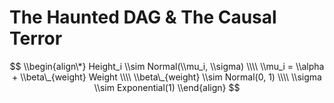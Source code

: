 The Haunted DAG & The Causal Terror
================

$$
\\begin{align\*}
Height_i \\sim Normal(\\mu_i, \\sigma) \\\\
\\mu_i = \\alpha + \\beta\_{weight} Weight \\\\
\\beta\_{weight} \\sim Normal(0, 1) \\\\
\\sigma \\sim Exponential(1)
\\end{align}
$$
